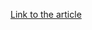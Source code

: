 [Link to the article](https://www.bleepingcomputer.com/news/security/us-shares-tips-to-block-hackers-behind-recent-telecom-breaches/)
